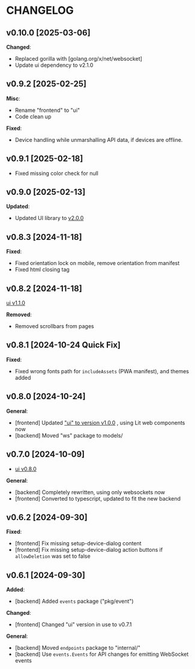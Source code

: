 # CHANGELOG

## v0.10.0 [2025-03-06]

**Changed**:

- Replaced gorilla with [golang.org/x/net/websocket]
- Update ui dependency to v2.1.0

## v0.9.2 [2025-02-25]

**Misc**:

- Rename "frontend" to "ui"
- Code clean up

**Fixed**:

- Device handling while unmarshalling API data, if devices are offline.

## v0.9.1 [2025-02-18]

- Fixed missing color check for null

## v0.9.0 [2025-02-13]

**Updated**:

- Updated UI library to [v2.0.0](https://github.com/knackwurstking/ui/tree/dev?tab=readme-ov-file)

## v0.8.3 [2024-11-18]

**Fixed**:

- Fixed orientation lock on mobile, remove orientation from manifest
- Fixed html closing tag

## v0.8.2 [2024-11-18]

[ui v1.1.0](https://github.com/knackwurstking/ui)

**Removed**:

- Removed scrollbars from pages

## v0.8.1 [2024-10-24 Quick Fix]

**Fixed**:

- Fixed wrong fonts path for `includeAssets` (PWA manifest), and themes added

## v0.8.0 [2024-10-24]

**General**:

- [frontend] Updated
  ["ui" to version v1.0.0](https://github.com/knackwurstking/ui)
  , using Lit web components now
- [backend] Moved "ws" package to models/

## v0.7.0 [2024-10-09]

- [ui v0.8.0](https://github.com/knackwurstking/ui)

**General**:

- [backend] Completely rewritten, using only websockets now
- [frontend] Converted to typescript, updated to fit the new backend

## v0.6.2 [2024-09-30]

**Fixed**:

- [frontend] Fix missing setup-device-dialog content
- [frontend] Fix missing setup-device-dialog action buttons if
  `allowDeletion` was set to false

## v0.6.1 [2024-09-30]

**Added**:

- [backend] Added `events` package ("pkg/event")

**Changed**:

- [frontend] Changed "ui" version in use to v0.7.1

**General**:

- [backend] Moved `endpoints` package to "internal/"
- [backend] Use `events.Events` for API changes for emitting WebSocket events
